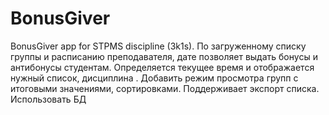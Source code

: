 # BonusGiver
BonusGiver app for STPMS discipline (3k1s).
По загруженному списку группы и расписанию преподавателя, дате позволяет выдать бонусы и 
антибонусы студентам. Определяется текущее время и отображается нужный список, дисциплина
. Добавить режим просмотра групп с итоговыми значениями, сортировками. Поддерживает экспорт списка. Использовать БД
